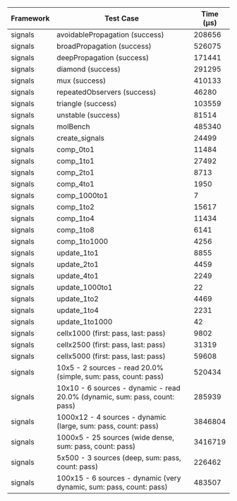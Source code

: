 | Framework | Test Case | Time (μs) |
| --- | --- | --- |
| signals | avoidablePropagation (success) | 208656 |
| signals | broadPropagation (success) | 526075 |
| signals | deepPropagation (success) | 171441 |
| signals | diamond (success) | 291295 |
| signals | mux (success) | 410133 |
| signals | repeatedObservers (success) | 46280 |
| signals | triangle (success) | 103559 |
| signals | unstable (success) | 81514 |
| signals | molBench | 485340 |
| signals | create_signals | 24499 |
| signals | comp_0to1 | 11484 |
| signals | comp_1to1 | 27492 |
| signals | comp_2to1 | 8713 |
| signals | comp_4to1 | 1950 |
| signals | comp_1000to1 | 7 |
| signals | comp_1to2 | 15617 |
| signals | comp_1to4 | 11434 |
| signals | comp_1to8 | 6141 |
| signals | comp_1to1000 | 4256 |
| signals | update_1to1 | 8855 |
| signals | update_2to1 | 4459 |
| signals | update_4to1 | 2249 |
| signals | update_1000to1 | 22 |
| signals | update_1to2 | 4469 |
| signals | update_1to4 | 2231 |
| signals | update_1to1000 | 42 |
| signals | cellx1000 (first: pass, last: pass) | 9802 |
| signals | cellx2500 (first: pass, last: pass) | 31319 |
| signals | cellx5000 (first: pass, last: pass) | 59608 |
| signals | 10x5 - 2 sources - read 20.0% (simple, sum: pass, count: pass) | 520434 |
| signals | 10x10 - 6 sources - dynamic - read 20.0% (dynamic, sum: pass, count: pass) | 285939 |
| signals | 1000x12 - 4 sources - dynamic (large, sum: pass, count: pass) | 3846804 |
| signals | 1000x5 - 25 sources (wide dense, sum: pass, count: pass) | 3416719 |
| signals | 5x500 - 3 sources (deep, sum: pass, count: pass) | 226462 |
| signals | 100x15 - 6 sources - dynamic (very dynamic, sum: pass, count: pass) | 483507 |
